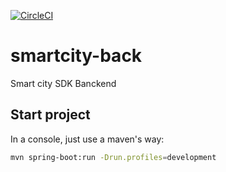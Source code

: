 [![CircleCI](https://circleci.com/gh/dads-software-brotherhood/smartcity-back.svg?style=svg)](https://circleci.com/gh/dads-software-brotherhood/smartcity-back)

# smartcity-back

Smart city SDK Banckend

## Start project

In a console, just use a maven's way:

```bash
mvn spring-boot:run -Drun.profiles=development
```
